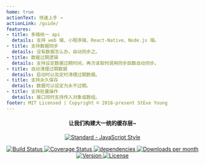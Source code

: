 ```yaml
---
home: true
actionText: 快速上手 →
actionLink: /guide/
features:
- title: 多端统一 api
  details: 支持 web 端、小程序端、React-Native、Node.js 端。
- title: 支持数据同步
  details: 没有数据怎么办，自动同步之。
- title: 数据过期逻辑
  details: 支持设定数据过期时间，再次读取时调用同步函数自动同步。
- title: 自动清理过期数据
  details: 启动时以及定时清理过期数据。
- title: 支持永久保存
  details: 数据可以设定为永不过期。
- title: 支持批量操作
  details: 接口同时支持传入对象或数组。
footer: MIT Licensed | Copyright © 2018-present StEve Young
---
```


<h4 align="center">让我们构建大一统的缓存层~</h4>

<p align="center">
    <a href="https://github.com/feross/standard"><img :src="$withBase('/standard.svg')" alt="Standard - JavaScript Style"></a>
</p>

<p align="center">
    <a href="https://circleci.com/gh/tuateam/tua-storage/tree/master" target="_blank">
        <img src="https://img.shields.io/circleci/project/github/tuateam/tua-storage/master.svg" alt="Build Status">
    </a>
    <a href="https://codecov.io/github/tuateam/tua-storage?branch=master" target="_blank">
        <img src="https://img.shields.io/codecov/c/github/tuateam/tua-storage/master.svg" alt="Coverage Status">
    </a>
    <a href="https://david-dm.org/tuateam/tua-storage" target="_blank">
        <img src="https://david-dm.org/tuateam/tua-storage.svg" alt="dependencies">
    </a>
    <a href="https://www.npmjs.com/package/tua-storage" target="_blank">
        <img src="https://badgen.net/npm/dm/tua-storage" alt="Downloads per month">
        <img src="https://img.shields.io/npm/v/tua-storage.svg" alt="Version">
        <img src="https://img.shields.io/npm/l/tua-storage.svg" alt="License">
    </a>
</p>

